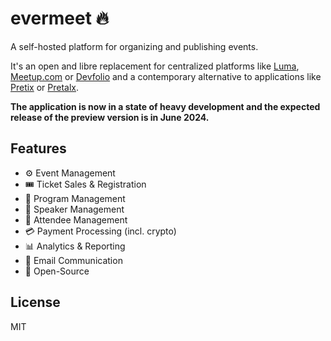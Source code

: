 # evermeet 🔥

A self-hosted platform for organizing and publishing events.

It's an open and libre replacement for centralized platforms like [Luma](https://lu.ma), [Meetup.com](https://meetup.com) or [Devfolio](https://devfolio.co/) and a contemporary alternative to applications like [Pretix](https://pretix.eu/about/en/) or [Pretalx](https://pretalx.com/p/about/).

**The application is now in a state of heavy development and the expected release of the preview version is in June 2024.**

## Features

- ⚙️ Event Management
- 🎟️ Ticket Sales & Registration
- 📅 Program Management
- 🎤 Speaker Management
- 👥 Attendee Management
- 💳 Payment Processing (incl. crypto)
- 📊 Analytics & Reporting
- 📧 Email Communication
- 🔄 Open-Source


## License

MIT
